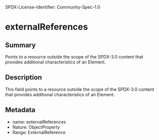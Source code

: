 SPDX-License-Identifier: Community-Spec-1.0

# externalReferences

## Summary

Points to a resource outside the scope of the SPDX-3.0 content
that provides additional characteristics of an Element.

## Description

This field points to a resource outside the scope of the SPDX-3.0 content
that provides additional characteristics of an Element.

## Metadata

- name: externalReferences
- Nature: ObjectProperty
- Range: ExternalReference

